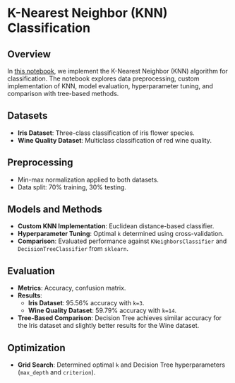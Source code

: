 # K-Nearest Neighbor (KNN) Classification

## Overview

In [this notebook](./K-Nearest_Neighbor.ipynb), we implement the K-Nearest Neighbor (KNN) algorithm for classification. The notebook explores data preprocessing, custom implementation of KNN, model evaluation, hyperparameter tuning, and comparison with tree-based methods.

## Datasets

- **Iris Dataset**: Three-class classification of iris flower species.
- **Wine Quality Dataset**: Multiclass classification of red wine quality.

## Preprocessing

- Min-max normalization applied to both datasets.
- Data split: 70% training, 30% testing.

## Models and Methods

- **Custom KNN Implementation**: Euclidean distance-based classifier.
- **Hyperparameter Tuning**: Optimal `k` determined using cross-validation.
- **Comparison**: Evaluated performance against `KNeighborsClassifier` and `DecisionTreeClassifier` from `sklearn`.

## Evaluation

- **Metrics**: Accuracy, confusion matrix.
- **Results**:
  - **Iris Dataset**: 95.56% accuracy with `k=3`.
  - **Wine Quality Dataset**: 59.79% accuracy with `k=14`.
- **Tree-Based Comparison**: Decision Tree achieves similar accuracy for the Iris dataset and slightly better results for the Wine dataset.

## Optimization

- **Grid Search**: Determined optimal `k` and Decision Tree hyperparameters (`max_depth` and `criterion`).
